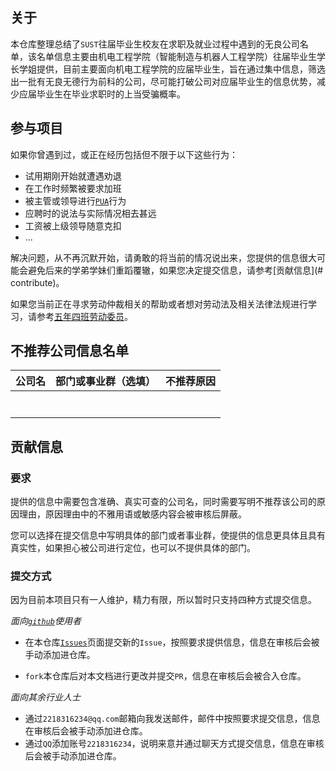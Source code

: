 ## 关于

本仓库整理总结了`SUST`往届毕业生校友在求职及就业过程中遇到的无良公司名单，该名单信息主要由机电工程学院（智能制造与机器人工程学院）往届毕业生学长学姐提供，目前主要面向机电工程学院的应届毕业生，旨在通过集中信息，筛选出一批有无良无德行为前科的公司，尽可能打破公司对应届毕业生的信息优势，减少应届毕业生在毕业求职时的上当受骗概率。

## 参与项目

如果你曾遇到过，或正在经历包括但不限于以下这些行为：

- 试用期刚开始就遭遇劝退
- 在工作时频繁被要求加班
- 被主管或领导进行[`PUA`](https://wiki.mbalib.com/wiki/PUA)行为
- 应聘时的说法与实际情况相去甚远
- 工资被上级领导随意克扣
- ...

解决问题，从不再沉默开始，请勇敢的将当前的情况说出来，您提供的信息很大可能会避免后来的学弟学妹们重蹈覆辙，如果您决定提交信息，请参考[贡献信息](# contribute)。

如果您当前正在寻求劳动仲裁相关的帮助或者想对劳动法及相关法律法规进行学习，请参考[五年四班劳动委员](https://space.bilibili.com/1704901)。

## 不推荐公司信息名单

| 公司名 | 部门或事业群（选填） | 不推荐原因 |
| :----: | :------------------: | :--------: |
|        |                      |            |
|        |                      |            |
|        |                      |            |
|        |                      |            |
|        |                      |            |
|        |                      |            |
|        |                      |            |

<a id="contribute"></a>

## 贡献信息

### 要求

提供的信息中需要包含准确、真实可查的公司名，同时需要写明不推荐该公司的原因理由，原因理由中的不雅用语或敏感内容会被审核后屏蔽。

您可以选择在提交信息中写明具体的部门或者事业群，使提供的信息更具体且具有真实性，如果担心被公司进行定位，也可以不提供具体的部门。

### 提交方式

因为目前本项目只有一人维护，精力有限，所以暂时只支持四种方式提交信息。

*面向[`github`](https://github.com/)使用者*

- 在本仓库[`Issues`](https://github.com/LiZhenYu2000/Unscrupulous-Companies-House/issues)页面提交新的`Issue`，按照要求提供信息，信息在审核后会被手动添加进仓库。

- `fork`本仓库后对本文档进行更改并提交`PR`，信息在审核后会被合入仓库。

*面向其余行业人士*

- 通过`2218316234@qq.com`邮箱向我发送邮件，邮件中按照要求提交信息，信息在审核后会被手动添加进仓库。
- 通过`QQ`添加账号`2218316234`，说明来意并通过聊天方式提交信息，信息在审核后会被手动添加进仓库。